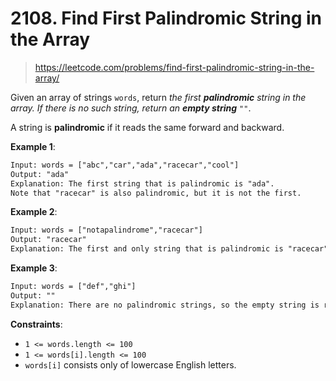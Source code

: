 # 2108. Find First Palindromic String in the Array

> <https://leetcode.com/problems/find-first-palindromic-string-in-the-array/>

Given an array of strings `words`, return *the first **palindromic** string in
the array. If there is no such string, return an **empty string** `""`*.

A string is **palindromic** if it reads the same forward and backward.

**Example 1**:

```txt
Input: words = ["abc","car","ada","racecar","cool"]
Output: "ada"
Explanation: The first string that is palindromic is "ada".
Note that "racecar" is also palindromic, but it is not the first.
```

**Example 2**:

```txt
Input: words = ["notapalindrome","racecar"]
Output: "racecar"
Explanation: The first and only string that is palindromic is "racecar".
```

**Example 3**:

```txt
Input: words = ["def","ghi"]
Output: ""
Explanation: There are no palindromic strings, so the empty string is returned.
```

**Constraints**:

- `1 <= words.length <= 100`
- `1 <= words[i].length <= 100`
- `words[i]` consists only of lowercase English letters.
